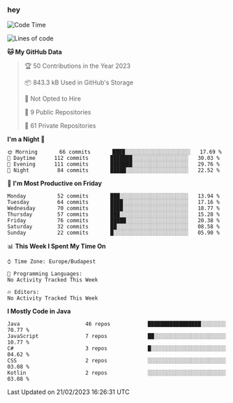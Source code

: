 ### hey

<!--START_SECTION:waka-->
![Code Time](http://img.shields.io/badge/Code%20Time-884%20hrs%2054%20mins-blue)

![Lines of code](https://img.shields.io/badge/From%20Hello%20World%20I%27ve%20Written-710%20Thousand%20lines%20of%20code-blue)

**🐱 My GitHub Data** 

> 🏆 50 Contributions in the Year 2023
 > 
> 📦 843.3 kB Used in GitHub's Storage 
 > 
> 🚫 Not Opted to Hire
 > 
> 📜 9 Public Repositories 
 > 
> 🔑 61 Private Repositories  
 > 
**I'm a Night 🦉** 

```text
🌞 Morning       66 commits       ████░░░░░░░░░░░░░░░░░░░░░   17.69 % 
🌆 Daytime      112 commits       ███████░░░░░░░░░░░░░░░░░░   30.03 % 
🌃 Evening      111 commits       ███████░░░░░░░░░░░░░░░░░░   29.76 % 
🌙 Night         84 commits       █████░░░░░░░░░░░░░░░░░░░░   22.52 % 

```
📅 **I'm Most Productive on Friday** 

```text
Monday          52 commits       ███░░░░░░░░░░░░░░░░░░░░░░   13.94 % 
Tuesday         64 commits       ████░░░░░░░░░░░░░░░░░░░░░   17.16 % 
Wednesday       70 commits       ████░░░░░░░░░░░░░░░░░░░░░   18.77 % 
Thursday        57 commits       ███░░░░░░░░░░░░░░░░░░░░░░   15.28 % 
Friday          76 commits       █████░░░░░░░░░░░░░░░░░░░░   20.38 % 
Saturday        32 commits       ██░░░░░░░░░░░░░░░░░░░░░░░   08.58 % 
Sunday          22 commits       █░░░░░░░░░░░░░░░░░░░░░░░░   05.90 % 

```


📊 **This Week I Spent My Time On** 

```text
⌚︎ Time Zone: Europe/Budapest

💬 Programming Languages: 
No Activity Tracked This Week

🔥 Editors: 
No Activity Tracked This Week

```

**I Mostly Code in Java** 

```text
Java                     46 repos            █████████████████░░░░░░░░   70.77 % 
JavaScript               7 repos             ██░░░░░░░░░░░░░░░░░░░░░░░   10.77 % 
C#                       3 repos             █░░░░░░░░░░░░░░░░░░░░░░░░   04.62 % 
CSS                      2 repos             ░░░░░░░░░░░░░░░░░░░░░░░░░   03.08 % 
Kotlin                   2 repos             ░░░░░░░░░░░░░░░░░░░░░░░░░   03.08 % 

```



 Last Updated on 21/02/2023 16:26:31 UTC
<!--END_SECTION:waka-->
